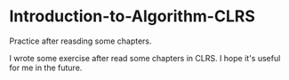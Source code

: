 Introduction-to-Algorithm-CLRS
==============================

Practice after reasding some chapters.

I wrote some exercise after read some chapters in CLRS. I hope it's useful for me in the future.
